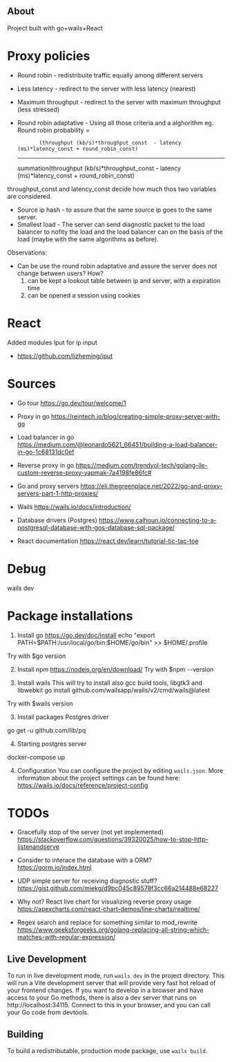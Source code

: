 ## About

Project built with go+wails+React

# Proxy policies

- Round robin - redistribuite traffic equally among different servers
- Less latency - redirect to the server with less latency (nearest)
- Maximum throughput - redirect to the server with maximum throughput (less stressed)
- Round robin adaptative - Using all those criteria and a alghorithm eg. 
    Round robin probability = 
    
             (throughput (kb/s)*throughput_const  - latency (ms)*latency_const + round_robin_const)
    -----------------------------------------------------------
    summation(throughput (kb/s)*throughput_const - latency (ms)*latency_const + round_robin_const)

throughput_const and latency_const decide how much thos two variables are considered.

- Source ip hash - to assure that the same source ip goes to the same server.
- Smallest load - The server can send diagnostic packet to the load balancer to nofity the load
                 and the load balancer can on the basis of the load (maybe with the same algorithms as before).

Observations:
- Can be use the round robin adaptative and assure the server does not change between users? How?
    1) can be kept a lookout table between ip and server, with a expiration time
    2) can be opened a session using cookies

# React
Added modules
Iput for ip input
- https://github.com/lizheming/iput

# Sources 

- Go tour
https://go.dev/tour/welcome/1

- Proxy in go
https://reintech.io/blog/creating-simple-proxy-server-with-go

- Load balancer in go
https://medium.com/@leonardo5621_66451/building-a-load-balancer-in-go-1c68131dc0ef

- Reverse proxy in go
https://medium.com/trendyol-tech/golang-ile-custom-reverse-proxy-yapmak-7a4198fe86fc#

- Go and proxy servers
https://eli.thegreenplace.net/2022/go-and-proxy-servers-part-1-http-proxies/

- Wails
https://wails.io/docs/introduction/

- Database drivers (Postgres)
https://www.calhoun.io/connecting-to-a-postgresql-database-with-gos-database-sql-package/

- React documentation
https://react.dev/learn/tutorial-tic-tac-toe

# Debug
wails dev

# Package installations

1) Install go
https://go.dev/doc/install
echo "export PATH=\$PATH:/usr/local/go/bin:$HOME/go/bin" >> $HOME/.profile

Try with $go version

2) Install npm https://nodejs.org/en/download/
Try with $npm --version

2) Install wails
This will try to install also gcc build tools, libgtk3 and libwebkit
go install github.com/wailsapp/wails/v2/cmd/wails@latest

Try with $wails version

3) Install packages
Postgres driver

go get -u github.com/lib/pq

4) Starting postgres server

docker-compose up

4) Configuration
You can configure the project by editing `wails.json`. More information about the project settings can be found
here: https://wails.io/docs/reference/project-config

# TODOs
- Gracefully stop of the server (not yet implemented)
https://stackoverflow.com/questions/39320025/how-to-stop-http-listenandserve

- Consider to interace the database with a ORM?
https://gorm.io/index.html

- UDP simple server for receiving diagnostic stuff?
https://gist.github.com/miekg/d9bc045c89578f3cc66a214488e68227

- Why not? React live chart for visualizing reverse proxy usage
https://apexcharts.com/react-chart-demos/line-charts/realtime/

- Regex search and replace for something similar to mod_rewrite
https://www.geeksforgeeks.org/golang-replacing-all-string-which-matches-with-regular-expression/

## Live Development

To run in live development mode, run `wails dev` in the project directory. This will run a Vite development
server that will provide very fast hot reload of your frontend changes. If you want to develop in a browser
and have access to your Go methods, there is also a dev server that runs on http://localhost:34115. Connect
to this in your browser, and you can call your Go code from devtools.

## Building

To build a redistributable, production mode package, use `wails build`.
